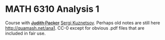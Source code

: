 # MATH 6310 Analysis 1

Course with ~~[Judith Packer](https://www.colorado.edu/math/judith-packer)~~ [Sergi Kuznetsov](https://www.colorado.edu/math/sergei-kuznetsov). Perhaps old notes are still here <http://quamash.net/ana1>. CC-0 except for obvious .pdf files that are included in fair use.

